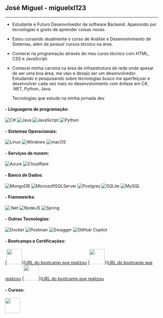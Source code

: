 ## José Miguel - miguelxl123
----------------------------------------------------------------------------------------------

- Estudante e Futuro Desenvolvedor de software Backend. Apaixondo por tecnologias e gosto de aprender coisas novas.
- Estou cursando atualmente o curso de Análise e Desenvolvimento de Sistemas, além de possuir cursos técnico na área.
- Comecei na programação através do meu curso técnico com HTML, CSS e JavaScript.
- Comecei minha carreira na área de infraestrutura de rede onde apesar de ser uma boa área, me vejo e desejo ser um desenvolvedor.
  Estudando e pesquisando sobre tecnologias busco me aperfeiçoar e desenvolver cada vez mais no desenvolvimento com ênfase em C#, .NET, Python, Java.

  Tecnologias que estudo na minha jornada dev

#### - Linguagens de programação:
![C#](https://img.shields.io/badge/c%23-%23239120.svg?style=for-the-badge&logo=csharp&logoColor=white) ![Java](https://img.shields.io/badge/java-%23ED8B00.svg?style=for-the-badge&logo=openjdk&logoColor=white) 	![JavaScript](https://img.shields.io/badge/javascript-%23323330.svg?style=for-the-badge&logo=javascript&logoColor=%23F7DF1E) ![Python](https://img.shields.io/badge/python-3670A0?style=for-the-badge&logo=python&logoColor=ffdd54)

#### - Sistemas Operacionais:
![Linux](https://img.shields.io/badge/Linux-FCC624?style=for-the-badge&logo=linux&logoColor=black) ![Windows](https://img.shields.io/badge/Windows-0078D6?style=for-the-badge&logo=windows&logoColor=white) ![macOS](https://img.shields.io/badge/mac%20os-000000?style=for-the-badge&logo=macos&logoColor=F0F0F0)

#### - Serviços de nuvem:
![Azure](https://img.shields.io/badge/azure-%230072C6.svg?style=for-the-badge&logo=microsoftazure&logoColor=white) ![Cloudflare](https://img.shields.io/badge/Cloudflare-F38020?style=for-the-badge&logo=Cloudflare&logoColor=white)

#### - Banco de Dados:
![MongoDB](https://img.shields.io/badge/MongoDB-%234ea94b.svg?style=for-the-badge&logo=mongodb&logoColor=white) ![MicrosoftSQLServer](https://img.shields.io/badge/Microsoft%20SQL%20Server-CC2927?style=for-the-badge&logo=microsoft%20sql%20server&logoColor=white) 	![Postgres](https://img.shields.io/badge/postgres-%23316192.svg?style=for-the-badge&logo=postgresql&logoColor=white) ![SQLite](https://img.shields.io/badge/sqlite-%2307405e.svg?style=for-the-badge&logo=sqlite&logoColor=white) ![MySQL](https://img.shields.io/badge/mysql-4479A1.svg?style=for-the-badge&logo=mysql&logoColor=white)
 
#### - Frameworks:
![.Net](https://img.shields.io/badge/.NET-5C2D91?style=for-the-badge&logo=.net&logoColor=white) ![NodeJS](https://img.shields.io/badge/node.js-6DA55F?style=for-the-badge&logo=node.js&logoColor=white) ![Spring](https://img.shields.io/badge/spring-%236DB33F.svg?style=for-the-badge&logo=spring&logoColor=white)

#### - Outras Tecnologias:
![Docker](https://img.shields.io/badge/docker-%230db7ed.svg?style=for-the-badge&logo=docker&logoColor=white) ![Postman](https://img.shields.io/badge/Postman-FF6C37?style=for-the-badge&logo=postman&logoColor=white) ![Swagger](https://img.shields.io/badge/-Swagger-%23Clojure?style=for-the-badge&logo=swagger&logoColor=white) ![GitHub Copilot](https://img.shields.io/badge/github_copilot-8957E5?style=for-the-badge&logo=github-copilot&logoColor=white)

#### - Bootcamps e Certificações:
[<img src="https://assets.dio.me/fmurnmImYsLpbR26s6Rsrxi82t-6iYqTlwkJGBzm0mI/f:webp/h:120/q:80/L3RyYWNrcy8yMzk0ODU4NS1iZTdmLTRlZjctODQxNi1iOGUwYWFhYWYyZjcucG5n" height="50"></a>]([URL do bootcamp que realizou](https://web.dio.me/track/avanade-back-end-com-net-e-ia)
[<img src="https://assets.dio.me/BiguwjnBtEVUNQ3wnjFH4FVjAN9Tlm6gfGOqfUIz-t4/f:webp/h:120/q:80/L3RyYWNrcy9mYTFlNGRlNS1jMTcyLTQ4M2EtODAyZS1hOTJhMDI3MmQ2MTAucG5n" height="50"></a>]([URL do bootcamp que realizou](https://web.dio.me/track/microsoft-az-104-certification)
[<img src="https://assets.dio.me/C_w739DMTY1XPvnkcaSY7doWFM9I5MREIuft-gfwJDY/f:webp/h:120/q:80/L3RyYWNrcy83MGI2Y2EwOC0xZDdlLTQxNTctYmI0OC05NmMxMTY0ZmQ3ZTcucG5n" height="50"></a>]([URL do bootcamp que realizou](https://web.dio.me/track/4f411d51-fbae-475b-91e4-560f2fcc1137)

#### - Cursos:
[<img src="https://assets.dio.me/PAYwYmyucbUHoXuYiI3FepF6tEoWQLxrhebrLHOrAOo/f:webp/q:80/w:36/L2NvdXJzZXMvYmFkZ2UvOTJiMTRlYWQtZThiNC00ZWNhLWFiMDgtNjgwMGM4MjQyNDY5LnBuZw" height="50"></a>](https://web.dio.me/course/introducao-a-banco-de-dados-relacionais-sql/learning/fdd8de7d-083d-4f9e-a98a-abeb7c14fed9/)

 
